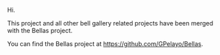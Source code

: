 Hi. 

This project and all other bell gallery related projects have been merged with the Bellas project. 

You can find the Bellas project at https://github.com/GPelayo/Bellas.
